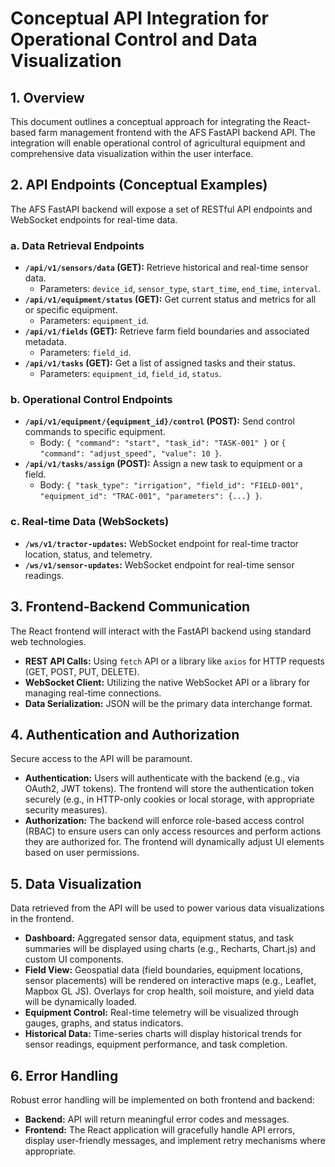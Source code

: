 # Conceptual API Integration for Operational Control and Data Visualization

## 1. Overview

This document outlines a conceptual approach for integrating the React-based farm management frontend with the AFS FastAPI backend API. The integration will enable operational control of agricultural equipment and comprehensive data visualization within the user interface.

## 2. API Endpoints (Conceptual Examples)

The AFS FastAPI backend will expose a set of RESTful API endpoints and WebSocket endpoints for real-time data.

### a. Data Retrieval Endpoints
*   **`/api/v1/sensors/data` (GET):** Retrieve historical and real-time sensor data.
    *   Parameters: `device_id`, `sensor_type`, `start_time`, `end_time`, `interval`.
*   **`/api/v1/equipment/status` (GET):** Get current status and metrics for all or specific equipment.
    *   Parameters: `equipment_id`.
*   **`/api/v1/fields` (GET):** Retrieve farm field boundaries and associated metadata.
    *   Parameters: `field_id`.
*   **`/api/v1/tasks` (GET):** Get a list of assigned tasks and their status.
    *   Parameters: `equipment_id`, `field_id`, `status`.

### b. Operational Control Endpoints
*   **`/api/v1/equipment/{equipment_id}/control` (POST):** Send control commands to specific equipment.
    *   Body: `{ "command": "start", "task_id": "TASK-001" }` or `{ "command": "adjust_speed", "value": 10 }`.
*   **`/api/v1/tasks/assign` (POST):** Assign a new task to equipment or a field.
    *   Body: `{ "task_type": "irrigation", "field_id": "FIELD-001", "equipment_id": "TRAC-001", "parameters": {...} }`.

### c. Real-time Data (WebSockets)
*   **`/ws/v1/tractor-updates`:** WebSocket endpoint for real-time tractor location, status, and telemetry.
*   **`/ws/v1/sensor-updates`:** WebSocket endpoint for real-time sensor readings.

## 3. Frontend-Backend Communication

The React frontend will interact with the FastAPI backend using standard web technologies.

*   **REST API Calls:** Using `fetch` API or a library like `axios` for HTTP requests (GET, POST, PUT, DELETE).
*   **WebSocket Client:** Utilizing the native WebSocket API or a library for managing real-time connections.
*   **Data Serialization:** JSON will be the primary data interchange format.

## 4. Authentication and Authorization

Secure access to the API will be paramount.

*   **Authentication:** Users will authenticate with the backend (e.g., via OAuth2, JWT tokens). The frontend will store the authentication token securely (e.g., in HTTP-only cookies or local storage, with appropriate security measures).
*   **Authorization:** The backend will enforce role-based access control (RBAC) to ensure users can only access resources and perform actions they are authorized for. The frontend will dynamically adjust UI elements based on user permissions.

## 5. Data Visualization

Data retrieved from the API will be used to power various data visualizations in the frontend.

*   **Dashboard:** Aggregated sensor data, equipment status, and task summaries will be displayed using charts (e.g., Recharts, Chart.js) and custom UI components.
*   **Field View:** Geospatial data (field boundaries, equipment locations, sensor placements) will be rendered on interactive maps (e.g., Leaflet, Mapbox GL JS). Overlays for crop health, soil moisture, and yield data will be dynamically loaded.
*   **Equipment Control:** Real-time telemetry will be visualized through gauges, graphs, and status indicators.
*   **Historical Data:** Time-series charts will display historical trends for sensor readings, equipment performance, and task completion.

## 6. Error Handling

Robust error handling will be implemented on both frontend and backend:

*   **Backend:** API will return meaningful error codes and messages.
*   **Frontend:** The React application will gracefully handle API errors, display user-friendly messages, and implement retry mechanisms where appropriate.
